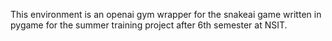 This environment is an openai gym wrapper for the snakeai game written in pygame for the summer training project after 6th semester at NSIT. 